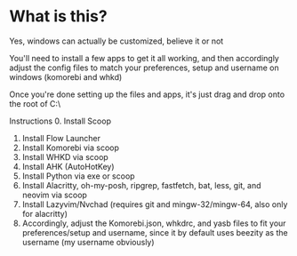 # ****What is this?****

Yes, windows can actually be customized, believe it or not

You'll need to install a few apps to get it all working, and then accordingly adjust the config files to match your preferences, setup and username on windows (komorebi and whkd)

Once you're done setting up the files and apps, it's just drag and drop onto the root of C:\

Instructions
0. Install Scoop
1. Install Flow Launcher
2. Install Komorebi via scoop
3. Install WHKD via scoop
4. Install AHK (AutoHotKey)
5. Install Python via exe or scoop
6. Install Alacritty, oh-my-posh, ripgrep, fastfetch, bat, less, git, and neovim via scoop
7. Install Lazyvim/Nvchad (requires git and mingw-32/mingw-64, also only for alacritty)
8. Accordingly, adjust the Komorebi.json, whkdrc, and yasb files to fit your preferences/setup and username, since it by default uses beezity as the username (my username obviously)

